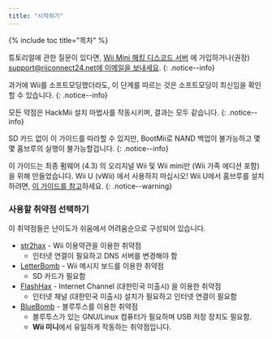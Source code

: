 ```yaml
---
title: "시작하기"
---
```


{% include toc title="목차" %}

튜토리얼에 관한 질문이 있다면, [Wii Mini 해킹 디스코드 서버](https://discord.gg/rc24) 에 가입하거나(권장) [support@riiconnect24.net에 이메일을 보내세요](mailto:support@riiconnect24.net).
{: .notice--info}

과거에 Wii를 소프트모딩했더라도, 이 단계를 따르는 것은 소프트모딩이 최신임을 확인할 수 있습니다.
{: .notice--info}

모든 약점은 HackMii 설치 마법사를 작동시키며, 결과는 모두 같습니다.
{: .notice--info}

SD 카드 없이 이 가이드를 따라할 수 있지만, BootMii로 NAND 백업이 불가능하고 몇몇 홈브루의 실행이 불가능할겁니다.
{: .notice--info}

이 가이드는 최종 펌웨어 (4.3) 의 오리지널 Wii 및 Wii mini만 (Wii 가족 에디션 포함) 을 위해 만들었습니다. Wii U (vWii) 에서 사용하지 마십시오! Wii U에서 홈브루를 설치하려면, [이 가이드를 참고](https://wiiu.hacks.guide)하세요.
{: .notice--warning}

### 사용할 취약점 선택하기

이 취약점들은 난이도가 쉬움에서 어려움순으로 구성되어 있습니다.

- [str2hax](str2hax) - Wii 이용약관을 이용한 취약점
    * 인터넷 연결이 필요하고 DNS 서버를 변경해야 함
- [LetterBomb](letterbomb) - Wii 메시지 보드를 이용한 취약점
    * SD 카드가 필요함
- [FlashHax](flashhax) - Internet Channel (대한민국 미출시) 을 이용한 취약점
    * 인터넷 채널 (대한민국 미출시) 설치가 필요하고 인터넷 연결이 필요함
- [BlueBomb](bluebomb) - 블루투스를 이용한 취약점
    * 블루투스가 있는 GNU/Linux 컴퓨터가 필요하며 USB 저장 장치도 필요함.
    * **Wii 미니**에서 유일하게 작동하는 취약점입니다.
